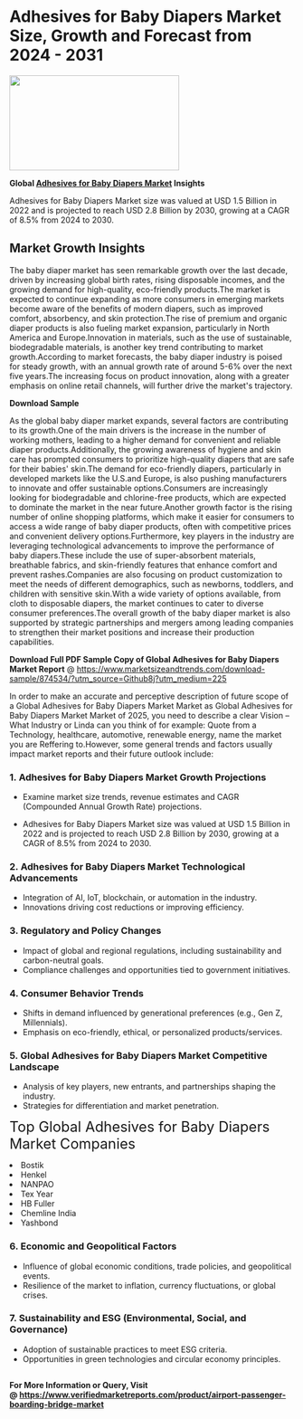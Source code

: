 <H1>Adhesives for Baby Diapers Market Size, Growth and Forecast from 2024 - 2031</H1><img class="aligncenter size-medium wp-image-584254" src="https://thirdeyenews.in/wp-content/uploads/2024/09/Global-Market-Research-300x168.jpeg" alt="" width="300" height="168" /><p><strong>Global&nbsp;<a href="https://www.marketsizeandtrends.com/download-sample/874534/?utm_source=Github8j?utm_medium=225">Adhesives for Baby Diapers Market</a> Insights</strong></p><p>Adhesives for Baby Diapers Market size was valued at USD 1.5 Billion in 2022 and is projected to reach USD 2.8 Billion by 2030, growing at a CAGR of 8.5% from 2024 to 2030.</p><p><h2>Market Growth Insights</h2> <p>The baby diaper market has seen remarkable growth over the last decade, driven by increasing global birth rates, rising disposable incomes, and the growing demand for high-quality, eco-friendly products.The market is expected to continue expanding as more consumers in emerging markets become aware of the benefits of modern diapers, such as improved comfort, absorbency, and skin protection.The rise of premium and organic diaper products is also fueling market expansion, particularly in North America and Europe.Innovation in materials, such as the use of sustainable, biodegradable materials, is another key trend contributing to market growth.According to market forecasts, the baby diaper industry is poised for steady growth, with an annual growth rate of around 5-6% over the next five years.The increasing focus on product innovation, along with a greater emphasis on online retail channels, will further drive the market's trajectory.</p> <p><strong>Download Sample</strong></p> <p>As the global baby diaper market expands, several factors are contributing to its growth.One of the main drivers is the increase in the number of working mothers, leading to a higher demand for convenient and reliable diaper products.Additionally, the growing awareness of hygiene and skin care has prompted consumers to prioritize high-quality diapers that are safe for their babies' skin.The demand for eco-friendly diapers, particularly in developed markets like the U.S.and Europe, is also pushing manufacturers to innovate and offer sustainable options.Consumers are increasingly looking for biodegradable and chlorine-free products, which are expected to dominate the market in the near future.Another growth factor is the rising number of online shopping platforms, which make it easier for consumers to access a wide range of baby diaper products, often with competitive prices and convenient delivery options.Furthermore, key players in the industry are leveraging technological advancements to improve the performance of baby diapers.These include the use of super-absorbent materials, breathable fabrics, and skin-friendly features that enhance comfort and prevent rashes.Companies are also focusing on product customization to meet the needs of different demographics, such as newborns, toddlers, and children with sensitive skin.With a wide variety of options available, from cloth to disposable diapers, the market continues to cater to diverse consumer preferences.The overall growth of the baby diaper market is also supported by strategic partnerships and mergers among leading companies to strengthen their market positions and increase their production capabilities.<p><span class=""><strong>Download Full PDF Sample Copy of Global Adhesives for Baby Diapers Market Report</strong> @ <a href="https://www.marketsizeandtrends.com/download-sample/874534/?utm_source=Github8j?utm_medium=225" target="_blank">https://www.marketsizeandtrends.com/download-sample/874534/?utm_source=Github8j?utm_medium=225</a></span></p><p>In order to make an accurate and perceptive description of future scope of a Global&nbsp;Adhesives for Baby Diapers Market Market as Global&nbsp;Adhesives for Baby Diapers Market Market of 2025, you need to describe a clear Vision &ndash; What Industry or Linda can you think of for example: Quote from a Technology, healthcare, automotive, renewable energy, name the market you are Reffering to.However, some general trends and factors usually impact market reports and their future outlook include:</p><h3>1.&nbsp;<strong>Adhesives for Baby Diapers Market Growth Projections</strong></h3><ul><li>Examine market size trends, revenue estimates and CAGR (Compounded Annual Growth Rate) projections.</li><li><p>Adhesives for Baby Diapers Market size was valued at USD 1.5 Billion in 2022 and is projected to reach USD 2.8 Billion by 2030, growing at a CAGR of 8.5% from 2024 to 2030.</p></li></ul><h3>2.&nbsp;<strong>Adhesives for Baby Diapers Market Technological Advancements</strong></h3><ul><li>Integration of AI, IoT, blockchain, or automation in the industry.</li><li>Innovations driving cost reductions or improving efficiency.</li></ul><h3>3.&nbsp;<strong>Regulatory and Policy Changes</strong></h3><ul><li>Impact of global and regional regulations, including sustainability and carbon-neutral goals.</li><li>Compliance challenges and opportunities tied to government initiatives.</li></ul><h3>4.&nbsp;<strong>Consumer Behavior Trends</strong></h3><ul><li>Shifts in demand influenced by generational preferences (e.g., Gen Z, Millennials).</li><li>Emphasis on eco-friendly, ethical, or personalized products/services.</li></ul><h3>5.&nbsp;<strong>Global Adhesives for Baby Diapers Market Competitive Landscape</strong></h3><ul><li>Analysis of key players, new entrants, and partnerships shaping the industry.</li><li>Strategies for differentiation and market penetration.</li></ul><p data-pm-slice="1 1 []"><span style="color: inherit; font-family: inherit; font-size: 25px;">Top Global Adhesives for Baby Diapers Market Companies</span></p><div class="" data-test-id=""><p><li>Bostik</li><li> Henkel</li><li> NANPAO</li><li> Tex Year</li><li> HB Fuller</li><li> Chemline India</li><li> Yashbond</li></p></div><h3>6.&nbsp;<strong>Economic and Geopolitical Factors</strong></h3><ul><li>Influence of global economic conditions, trade policies, and geopolitical events.</li><li>Resilience of the market to inflation, currency fluctuations, or global crises.</li></ul><h3>7.&nbsp;<strong>Sustainability and ESG (Environmental, Social, and Governance)</strong></h3><ul><li>Adoption of sustainable practices to meet ESG criteria.</li><li>Opportunities in green technologies and circular economy principles.</li></ul><h2><strong style="font-size: 14px;">For More Information or Query, Visit @&nbsp;</strong><a style="background-color: #ffffff; font-size: 14px;" href="https://www.marketsizeandtrends.com/report/adhesives-for-baby-diapers-market/" target="_blank">https://www.verifiedmarketreports.com/product/airport-passenger-boarding-bridge-market</a></h2>